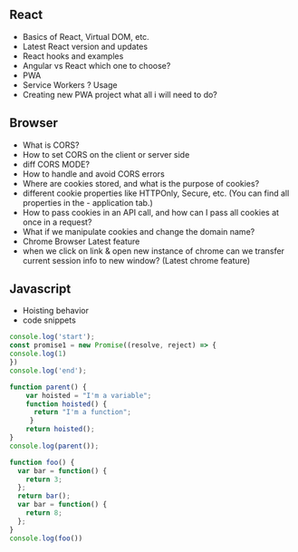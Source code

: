 ## React

- Basics of React, Virtual DOM, etc.
- Latest React version and updates
- React hooks and examples
- Angular vs React which one to choose?
- PWA
- Service Workers ? Usage
- Creating new PWA project what all i will need to do?

## Browser
- What is CORS?
- How to set CORS on the client or server side
- diff CORS MODE?
- How to handle and avoid CORS errors
- Where are cookies stored, and what is the purpose of cookies?
- different cookie properties like HTTPOnly, Secure, etc. (You can find all properties in the - application tab.)
- How to pass cookies in an API call, and how can I pass all cookies at once in a request?
- What if we manipulate cookies and change the domain name?
- Chrome Browser Latest feature 
- when we click on link & open new instance of chrome can we transfer current session info to new window? (Latest chrome feature)

## Javascript
- Hoisting behavior
- code snippets
```js
console.log('start');
const promise1 = new Promise((resolve, reject) => {
console.log(1)
})
console.log('end');
```

```js
function parent() {
    var hoisted = "I'm a variable";
    function hoisted() {
      return "I'm a function";
     }
    return hoisted();
}
console.log(parent());
```

```js
function foo() {
  var bar = function() {
    return 3;
  };
  return bar();
  var bar = function() {
    return 8;
  };
}
console.log(foo())
```


